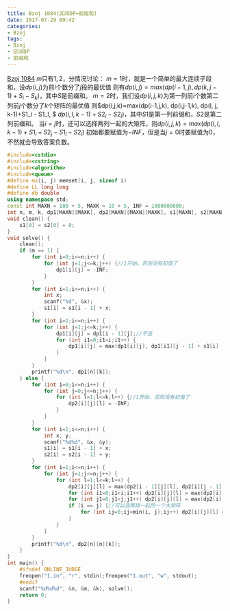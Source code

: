 ```yaml
---
title: Bzoj 1084(区间DP+前缀和)
date: 2017-07-29 09:42
categories:
- Bzoj
tags:
- Bzoj
- 区间DP
- 前缀和
---
```

[Bzoj 1084](http://www.lydsy.com/JudgeOnline/problem.php?id=1084)
$m$只有$1, 2$，分情况讨论：
$m=1​$时，就是一个简单的最大连续子段和，设$dp(i,j)​$为前$i​$个数分了$j​$段的最优值
则有$dp(i,j)=max(dp(i-1, j), dp(k,j-1)+S_{i}-S_{k})$，其中$S$是前缀和。
$m=2$时，我们设$dp(i,j,k)​$为第一列前$i$个数第二列前$j$个数分了$k$个矩阵的最优值
则$dp(i,j,k)=max(dp(i-1,j,k), dp(i,j-1,k), dp(l, j, k-1)+S1_i - S1_l, $
$dp(i, l, k-1)+S2_i - S2_l)$，其中$S1$是第一列前缀和，$S2$是第二列前缀和。
当$i=j$时，还可以选择两列一起的大矩阵，则$dp(i,j,k)=max(dp(l,l,k-1)+S1_i+S2_j-S1_l-S2_l)$
初始都要赋值为$-INF$，但是当$j=0$时要赋值为$0$，不然就会导致答案负数。

<!-- more -->
```c++
#include<cstdio>
#include<cstring>
#include<algorithm>
#include<queue>
#define ms(i, j) memset(i, j, sizeof i)
#define LL long long
#define db double
using namespace std;
const int MAXN = 100 + 5, MAXK = 10 + 5, INF = 1000000000;
int n, m, k, dp1[MAXN][MAXK], dp2[MAXN][MAXN][MAXK], s1[MAXN], s2[MAXN];
void clean() {
	s1[0] = s2[0] = 0;
}
void solve() {
	clean();
	if (m == 1) {
		for (int i=0;i<=n;i++) {
			for (int j=1;j<=k;j++) {//1开始，否则没有初值了 
				dp1[i][j] = -INF;
			}
		}
		for (int i=1;i<=n;i++) {
			int x;
			scanf("%d", &x);
			s1[i] = s1[i - 1] + x;
		}
		for (int i=1;i<=n;i++) {
			for (int j=1;j<=k;j++) {
				dp1[i][j] = dp1[i - 1][j];//不选 
				for (int i1=0;i1<i;i1++) {
					dp1[i][j] = max(dp1[i][j], dp1[i1][j - 1] + s1[i] - s1[i1]);
				}
			}
		}
		printf("%d\n", dp1[n][k]);
	} else {
		for (int i=0;i<=n;i++) {
			for (int j=0;j<=n;j++) {
				for (int l=1;l<=k;l++) {//1开始，否则没有初值了 
					dp2[i][j][l] = -INF;
				}
			}
		}
		for (int i=1;i<=n;i++) {
			int x, y;
			scanf("%d%d", &x, &y);
			s1[i] = s1[i - 1] + x;
			s2[i] = s2[i - 1] + y;
		}
		for (int i=1;i<=n;i++) {
			for (int j=1;j<=n;j++) {
				for (int l=1;l<=k;l++) {
					dp2[i][j][l] = max(dp2[i - 1][j][l], dp2[i][j - 1][l]);//不选 
					for (int i1=0;i1<i;i1++) dp2[i][j][l] = max(dp2[i][j][l], dp2[i1][j][l - 1] + s1[i] - s1[i1]);
					for (int j1=0;j1<j;j1++) dp2[i][j][l] = max(dp2[i][j][l], dp2[i][j1][l - 1] + s2[j] - s2[j1]);
					if (i == j) {//可以选两排一起的一个大矩阵 
						for (int ij=0;ij<min(i, j);ij++) dp2[i][j][l] = max(dp2[i][j][l], dp2[ij][ij][l - 1] + s1[i] + s2[j] - s1[ij] - s2[ij]);
					}
				}
			}
		}
		printf("%d\n", dp2[n][n][k]);
	}
}
int main() {
	#ifndef ONLINE_JUDGE 
	freopen("1.in", "r", stdin);freopen("1.out", "w", stdout);
	#endif
	scanf("%d%d%d", &n, &m, &k), solve();
	return 0;
}
```